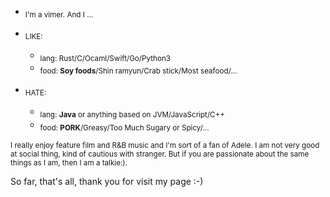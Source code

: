 * <sub>I'm a vimer. And I ...</sub>

* <sub>LIKE:</sub>
  * <sub>lang: Rust/C/Ocaml/Swift/Go/Python3</sub>
  * <sub>food: **Soy foods**/Shin ramyun/Crab stick/Most seafood/...</sub>
  
* <sub>HATE:</sub> 
  * <sub>lang: **Java** or anything based on JVM/JavaScript/C++</sub>
  * <sub>food: **PORK**/Greasy/Too Much Sugary or Spicy/...</sub>
  
  
<sub>I really enjoy feature film and R&B music and I'm sort of a fan of Adele. </sub>
<sub>I am not very good at social thing, kind of cautious with stranger. But if you are passionate about the same things as I am, then I am a talkie:).</sub>

So far, that's all, thank you for visit my page :-)
